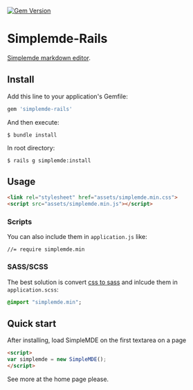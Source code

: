 [![Gem Version](https://badge.fury.io/rb/simplemde-rails.svg)](https://badge.fury.io/rb/simplemde-rails)

# Simplemde-Rails

[Simplemde markdown editor](https://github.com/sparksuite/simplemde-markdown-editor).

## Install

Add this line to your application's Gemfile:

```ruby
gem 'simplemde-rails'
```

And then execute:

    $ bundle install

In root directory:

    $ rails g simplemde:install

## Usage

```HTML
<link rel="stylesheet" href="assets/simplemde.min.css">
<script src="assets/simplemde.min.js"></script>
```

### Scripts

You can also include them in `application.js` like:

```
//= require simplemde.min
```

### SASS/SCSS

The best solution is convert [css to sass](http://css2sass.herokuapp.com/) and inlcude them in `application.scss`:

```sass
@import "simplemde.min";
```

## Quick start

After installing, load SimpleMDE on the first textarea on a page

```HTML
<script>
var simplemde = new SimpleMDE();
</script>
```

See more at the home page please.
